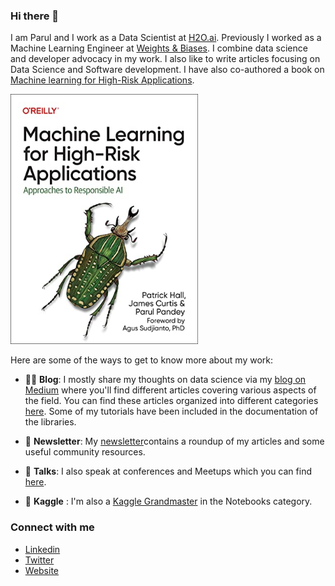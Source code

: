 ### Hi there 👋

I am Parul and I work as a Data Scientist at [H2O.ai](www.h2o.ai). Previously I worked as a Machine Learning Engineer at [Weights & Biases](https://wandb.ai/site). I combine data science and developer advocacy in my work. I also like to write articles focusing on Data Science and Software development. I have also co-authored a book on [Machine learning for High-Risk Applications](https://learning.oreilly.com/library/view/machine-learning-for/9781098102425/cover.html).

<img src="https://github.com/parulnith/parulnith/blob/main/book.jpg" width="300" height="400">

Here are some of the ways to get to know more about my work:

* ✍🏻 **Blog**: I mostly share my thoughts on data science via my [blog on Medium](https://medium.com/@pandeyparul) where you'll find different articles covering various aspects of the field. You can find these articles organized into different categories [here](https://github.com/parulnith/Data-Science-Articles). Some of my tutorials have been included in the documentation of the libraries. 

* 💌 **Newsletter**: My [newsletter](https://parulpandey.substack.com/)contains a roundup of my articles and some useful community resources. 

* 🎤 **Talks**: I also speak at conferences and Meetups which you can find [here](https://parulpandey.com/talks-2/).

* 🏅 **Kaggle** : I'm also a [Kaggle Grandmaster](https://www.kaggle.com/parulpandey) in the Notebooks category.



### Connect with me
* [Linkedin](tinyurl.com/parulpandey)
* [Twitter](https://twitter.com/pandeyparul)
* [Website](https://parulpandey.com)

